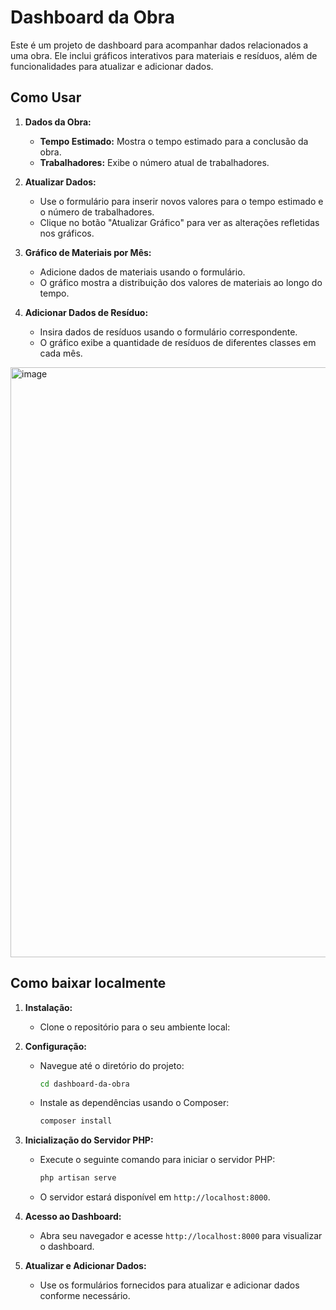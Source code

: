 # Dashboard da Obra

Este é um projeto de dashboard para acompanhar dados relacionados a uma obra. Ele inclui gráficos interativos para materiais e resíduos, além de funcionalidades para atualizar e adicionar dados.

## Como Usar

1. **Dados da Obra:**
   - **Tempo Estimado:** Mostra o tempo estimado para a conclusão da obra.
   - **Trabalhadores:** Exibe o número atual de trabalhadores.

2. **Atualizar Dados:**
   - Use o formulário para inserir novos valores para o tempo estimado e o número de trabalhadores.
   - Clique no botão "Atualizar Gráfico" para ver as alterações refletidas nos gráficos.

3. **Gráfico de Materiais por Mês:**
   - Adicione dados de materiais usando o formulário.
   - O gráfico mostra a distribuição dos valores de materiais ao longo do tempo.

4. **Adicionar Dados de Resíduo:**
   - Insira dados de resíduos usando o formulário correspondente.
   - O gráfico exibe a quantidade de resíduos de diferentes classes em cada mês.

<img width="944" alt="image" src="https://github.com/mari-trancoso/dashboard/assets/111318815/7a608c06-6721-47a9-b945-b227b18fe9ea">

## Como baixar localmente

1. **Instalação:**
   - Clone o repositório para o seu ambiente local:

2. **Configuração:**
   - Navegue até o diretório do projeto:
     ```bash
     cd dashboard-da-obra
     ```
   - Instale as dependências usando o Composer:
     ```bash
     composer install
     ```

3. **Inicialização do Servidor PHP:**
   - Execute o seguinte comando para iniciar o servidor PHP:
     ```bash
     php artisan serve
     ```
   - O servidor estará disponível em `http://localhost:8000`.

4. **Acesso ao Dashboard:**
   - Abra seu navegador e acesse `http://localhost:8000` para visualizar o dashboard.

5. **Atualizar e Adicionar Dados:**
   - Use os formulários fornecidos para atualizar e adicionar dados conforme necessário.




